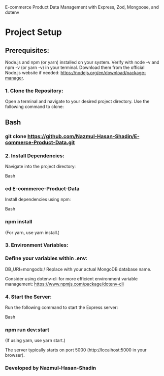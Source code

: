  
E-commerce Product Data Management with Express, Zod, Mongoose, and dotenv

# Project Setup

## Prerequisites:

Node.js and npm (or yarn) installed on your system. Verify with node -v and npm -v (or yarn -v) in your terminal. Download them from the official Node.js website if needed: https://nodejs.org/en/download/package-manager.

### 1. Clone the Repository:

Open a terminal and navigate to your desired project directory. Use the following command to clone:

## Bash
### git clone https://github.com/Nazmul-Hasan-Shadin/E-commerce-Product-Data.git

### 2. Install Dependencies:

Navigate into the project directory:

Bash
### cd E-commerce-Product-Data


Install dependencies using npm:

Bash
### npm install


(For yarn, use yarn install.)

### 3. Environment Variables:



### Define your variables within .env:

DB_URI=mongodb:<your uri of mongodb>/<your-database-name>
Replace <your-database-name> with your actual MongoDB database name.

Consider using dotenv-cli for more efficient environment variable management: https://www.npmjs.com/package/dotenv-cli

### 4. Start the Server:

Run the following command to start the Express server:

Bash
### npm run dev:start


(If using yarn, use yarn start.)

The server typically starts on port 5000 (http://localhost:5000 in your browser).

### Developed by Nazmul-Hasan-Shadin
